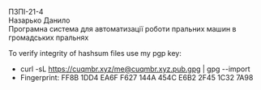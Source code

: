 ПЗПІ-21-4  
Назарько Данило  
Програмна система для автоматизації роботи пральних машин в громадських пральнях  

To verify integrity of hashsum files use my pgp key:
 - curl -sL https://cuqmbr.xyz/me@cuqmbr.xyz.pub.gpg | gpg --import
 - Fingerprint: FF8B 1DD4 EA6F F627 144A 454C E6B2 2F45 1C32 7A98
